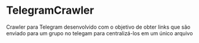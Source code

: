 # TelegramCrawler
Crawler para Telegram desenvolvido com o objetivo de obter links que são enviado para um grupo no telegam para centralizá-los em um único arquivo
